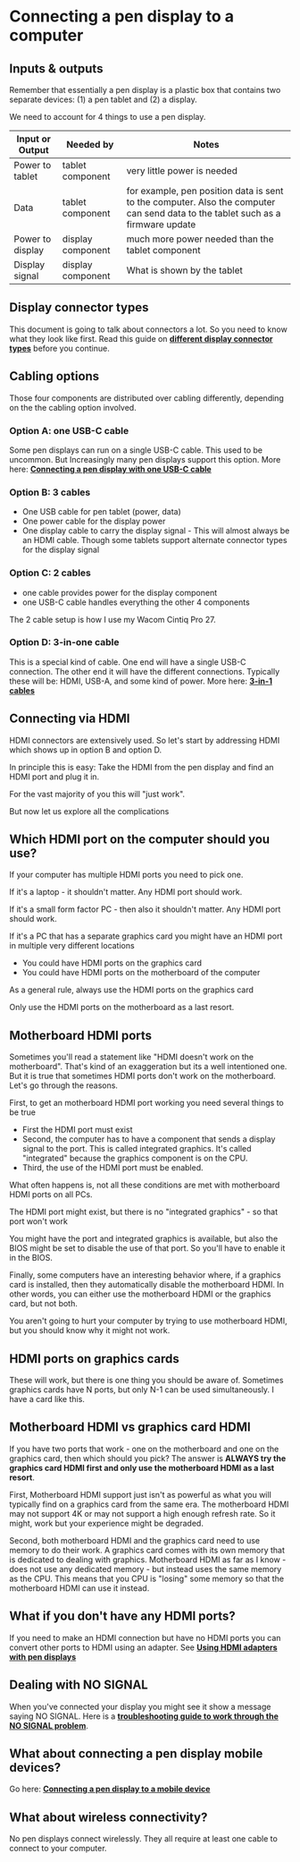 # Connecting a pen display to a computer

## Inputs & outputs

Remember that essentially a pen display is a plastic box that contains two separate devices: (1) a pen tablet and (2) a display.

We need to account for 4 things to use a pen display.

| Input or Output  | Needed by         | Notes                                                                                                                           |
| ---------------- | ----------------- | ------------------------------------------------------------------------------------------------------------------------------- |
| Power to tablet  | tablet component  | very little power is needed                                                                                                     |
| Data             | tablet component  | for example, pen position data is sent to the computer. Also the computer can send data to the tablet such as a firmware update |
| Power to display | display component | much more power needed than the tablet component                                                                                |
| Display signal   | display component | What is shown by the tablet                                                                                                     |

## Display connector types

This document is going to talk about connectors a lot. So you need to know what they look like first. Read this guide on [**different display connector types**](../pen-displays/display-connector-types.md) before you continue.

## Cabling options

Those four components are distributed over cabling differently, depending on the the cabling option involved.&#x20;

### Option A: one USB-C cable

Some pen displays can run on a single USB-C cable. This used to be uncommon. But Increasingly many pen displays support this option. More here: [**Connecting a pen display with one USB-C cable**](connecting-a-pen-display-with-one-usb-c-cable.md)&#x20;

### Option B: 3 cables&#x20;

* One USB cable for pen tablet (power, data)
* One power cable for the display power
* One display cable to carry the display signal - This will almost always be an HDMI cable. Though some tablets support alternate connector types for the display signal

### Option C: 2 cables

* one cable provides power for the display component
* one USB-C cable handles everything the other 4 components

The 2 cable setup is how I use my Wacom Cintiq Pro 27.&#x20;

### Option D: 3-in-one cable

This is a special kind of cable. One end will have a single USB-C connection. The other end it will have the different connections. Typically these will be: HDMI, USB-A, and some kind of power. More here: [**3-in-1 cables**](connecting-a-pen-display-with-a-3-in-1-cable.md)

## Connecting via HDMI

HDMI connectors are extensively used. So let's start by addressing HDMI which shows up in option B and option D.

In principle this is easy: Take the HDMI from the pen display and find an HDMI port and plug it in.

For the vast majority of you this will "just work".&#x20;

But now let us explore all the complications

## Which HDMI port on the computer should you use?

If your computer has multiple HDMI ports you need to pick one.&#x20;

If it's a laptop - it shouldn't matter. Any HDMI port should work.

If it's a small form factor PC - then also it shouldn't matter. Any HDMI port should work.

If it's a PC that has a separate graphics card you might have an HDMI port in multiple very different locations

* You could have HDMI ports on the graphics card
* You could have HDMI ports on the motherboard of the computer

As a general rule, always use the HDMI ports on the graphics card

Only use the HDMI ports on the motherboard as a last resort.

## Motherboard HDMI ports

Sometimes you'll read a statement like "HDMI doesn't work on the motherboard". That's kind of an exaggeration but its a well intentioned one. But it is true that sometimes HDMI ports don't work on the motherboard. Let's go through the reasons.

First, to get an motherboard HDMI port working you need several things to be true

* First the HDMI port must exist
* Second, the computer has to have a component that sends a display signal to the port. This is called integrated graphics. It's called "integrated" because the graphics component is on the CPU.&#x20;
* Third, the use of the HDMI port must be enabled.

What often happens is, not all these conditions are met with motherboard HDMI ports on all PCs.

The HDMI port might exist, but there is no "integrated graphics" - so that port won't work

You might have the port and integrated graphics is available, but also the BIOS might be set to disable the use of that port. So you'll have to enable it in the BIOS.

Finally, some computers have an interesting behavior where, if a graphics card is installed, then they automatically disable the motherboard HDMI. In other words, you can either use the motherboard HDMI or the graphics card, but not both.

You aren't going to hurt your computer by trying to use motherboard HDMI, but you should know why it might not work.

## HDMI ports on graphics cards

These will work, but there is one thing you should be aware of. Sometimes graphics cards have N ports, but only N-1 can be used simultaneously. I have a card like this.

## Motherboard HDMI vs graphics card HDMI

If you have two ports that work - one on the motherboard and one on the graphics card, then which should you pick? The answer is **ALWAYS try the graphics card HDMI first and only use the motherboard HDMI as a last resort**.

First, Motherboard HDMI support just isn't as powerful as what you will typically find on a graphics card from the same era. The motherboard HDMI may not support 4K or may not support a high enough refresh rate. So it might, work but your experience might be degraded.

Second, both motherboard HDMI and the graphics card need to use memory to do their work. A graphics card comes with its own memory that is dedicated to dealing with graphics. Motherboard HDMI as far as I know - does not use any dedicated memory - but instead uses the same memory as the CPU. This means that you CPU is "losing" some memory so that the motherboard HDMI can use it instead.

## What if you don't have any HDMI ports?

If you need to make an HDMI connection but have no HDMI ports you can convert other ports to HDMI using an adapter. See [**Using HDMI adapters with pen displays**](../pen-displays/using-hdmi-adapters-with-pen-displays.md)&#x20;

## Dealing with NO SIGNAL

When you've connected your display you might see it show a message saying NO SIGNAL. Here is a [**troubleshooting guide to work through the NO SIGNAL problem**](../../troubleshooting/troubleshoot-no-signal.md).

## What about connecting a pen display mobile devices?

Go here: [**Connecting a pen display to a mobile device**](connecting-a-pen-display-to-a-mobile-device.md)&#x20;

## What about wireless connectivity?

No pen displays connect wirelessly. They all require at least one cable to connect to your computer.&#x20;



